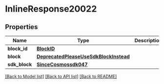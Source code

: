 # InlineResponse20022

## Properties
Name | Type | Description | Notes
------------ | ------------- | ------------- | -------------
**block_id** | [**BlockID**](BlockID.md) |  | [optional] 
**block** | [**DeprecatedPleaseUseSdkBlockInstead**](DeprecatedPleaseUseSdkBlockInstead.md) |  | [optional] 
**sdk_block** | [**SinceCosmossdk047**](SinceCosmossdk047.md) |  | [optional] 

[[Back to Model list]](../README.md#documentation-for-models) [[Back to API list]](../README.md#documentation-for-api-endpoints) [[Back to README]](../README.md)

